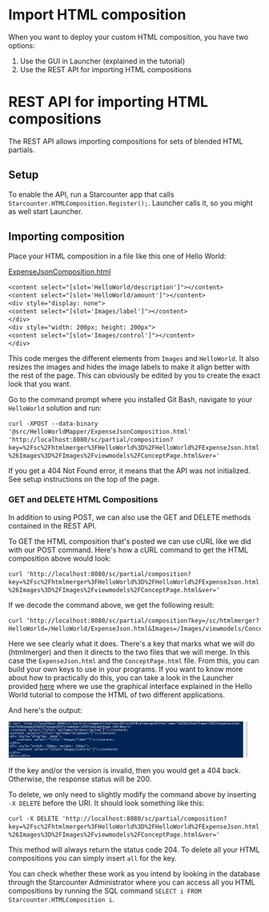 # Import HTML composition

When you want to deploy your custom HTML composition, you have two options:

<ol>
<li>Use the GUI in Launcher (explained in the tutorial)</li>
<li>Use the REST API for importing HTML compositions</li>
</ol>

<h1>REST API for importing HTML compositions</h1>

The REST API allows importing compositions for sets of blended HTML partials.

<h2>Setup</h2>

To enable the API, run a Starcounter app that calls <code>Starcounter.HTMLComposition.Register();</code>. Launcher calls it, so you might as well start Launcher.

<h2>Importing composition</h2>

Place your HTML composition in a file like this one of Hello World:

<div class="code-name"><a href="https://github.com/StarcounterSamples/HelloWorld/blob/tutorial-20161018/src/HelloWorldMapper/ExpenseJsonComposition.html">ExpenseJsonComposition.html</a></div>

<pre><code class="html">&lt;content select="[slot='HelloWorld/description']"&gt;&lt;/content&gt;
&lt;content select="[slot='HelloWorld/amount']"&gt;&lt;/content&gt;
&lt;div style="display: none"&gt;
&lt;content select="[slot='Images/label']"&gt;&lt;/content&gt;
&lt;/div&gt;
&lt;div style="width: 200px; height: 200px"&gt;
&lt;content select="[slot='Images/control']"&gt;&lt;/content&gt;
&lt;/div&gt;
</code></pre>

This code merges the different elements from <code>Images</code> and <code>HelloWorld</code>. It also resizes the images and hides the image labels to make it align better with the rest of the page. This can obviously be edited by you to create the exact look that you want.

Go to the command prompt where you installed Git Bash, navigate to your <code>HelloWorld</code> solution and run:

<pre><code class="txt">curl -XPOST --data-binary '@src/HelloWorldMapper/ExpenseJsonComposition.html' 'http://localhost:8080/sc/partial/composition?key=%2Fsc%2Fhtmlmerger%3FHelloWorld%3D%2FHelloWorld%2FExpenseJson.html
%26Images%3D%2FImages%2Fviewmodels%2FConceptPage.html&amp;ver='
</code></pre>

If you get a 404 Not Found error, it means that the API was not initialized. See setup instructions on the top of the page.

<h3>GET and DELETE HTML Compositions</h3>

In addition to using POST, we can also use the GET and DELETE methods contained in the REST API.

To GET the HTML composition that's posted we can use cURL like we did with our POST command. Here's how a cURL command to get the HTML composition above would look:

<pre><code class="txt">curl 'http://localhost:8080/sc/partial/composition?key=%2Fsc%2Fhtmlmerger%3FHelloWorld%3D%2FHelloWorld%2FExpenseJson.html
%26Images%3D%2FImages%2Fviewmodels%2FConceptPage.html&amp;ver='
</code></pre>

If we decode the command above, we get the following result:

<pre><code class="txt">curl ‘http://localhost:8080/sc/partial/composition?key=/sc/htmlmerger?HelloWorld=/HelloWorld/ExpenseJson.html&amp;Images=/Images/viewmodels/ConceptPage.html&amp;ver='
</code></pre>

Here we see clearly what it does. There's a key that marks what we will do (htmlmerger) and then it directs to the two files that we will merge. In this case the <code>ExpenseJson.html</code> and the <code>ConceptPage.html</code> file. From this, you can build your own keys to use in your programs. If you want to know more about how to practically do this, you can take a look in the Launcher provided <a href="https://github.com/StarcounterPrefabs/Launcher">here</a> where we use the graphical interface explained in the Hello World tutorial to compose the HTML of two different applications.

And here's the output:

![curl output](/assets/getCurl.png)

If the key and/or the version is invalid, then you would get a 404 back. Otherwise, the response status will be 200.

To delete, we only need to slightly modify the command above by inserting <code>-X DELETE</code> before the URI. It should look something like this:

<pre><code class="txt">curl -X DELETE 'http://localhost:8080/sc/partial/composition?key=%2Fsc%2Fhtmlmerger%3FHelloWorld%3D%2FHelloWorld%2FExpenseJson.html
%26Images%3D%2FImages%2Fviewmodels%2FConceptPage.html&amp;ver='
</code></pre>

This method will always return the status code 204. To delete all your HTML compositions you can simply insert <code>all</code> for the key.

You can check whether these work as you intend by looking in the database through the Starcounter Administrator where you can access all you HTML compositions by running the SQL command <code>SELECT i FROM Starcounter.HTMLComposition i</code>.